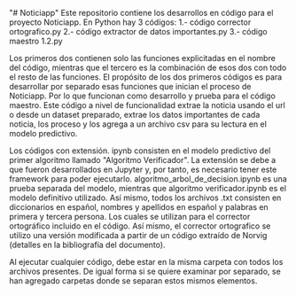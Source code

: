 "# Noticiapp" 
Este repositorio contiene los desarrollos en código para el proyecto Noticiapp. 
En Python hay 3 códigos: 
1.- código corrector ortografico.py 
2.- código extractor de datos importantes.py 
3.- código maestro 1.2.py

Los primeros dos contienen solo las funciones explicitadas en el nombre del código, mientras que el tercero es la combinación de esos dos con todo el resto de las funciones. El propósito de los dos primeros códigos es para desarrollar por separado esas funciones que inician el proceso de Noticiapp. Por lo que funcionan como desarrollo y prueba para el código maestro. Este código a nivel de funcionalidad extrae la noticia usando el url o desde un dataset preparado, extrae los datos importantes de cada noticia, los proceso y los agrega a un archivo csv para su lectura en el modelo predictivo.

Los códigos con extensión. ipynb consisten en el modelo predictivo del primer algoritmo llamado "Algoritmo Verificador". La extensión se debe a que fueron desarrollados en Jupyter y, por tanto, es necesario tener este framework para poder ejecutarlo. algoritmo_arbol_de_decision.ipynb es una prueba separada del modelo, mientras que algoritmo verificador.ipynb es el modelo definitivo utilizado. Así mismo, todos los archivos .txt consisten en diccionarios en español, nombres y apellidos en español y palabras en primera y tercera persona. Los cuales se utilizan para el corrector ortográfico incluido en el código. Así mismo, el corrector ortografico se utilizo una versión modificada a partir de un código extraído de Norvig (detalles en la bibliografía del documento).

Al ejecutar cualquier código, debe estar en la misma carpeta con todos los archivos presentes. De igual forma si se quiere examinar por separado, se han agregado carpetas donde se separan estos mismos elementos.



